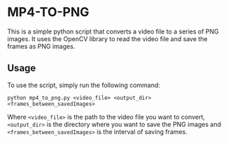 # MP4-TO-PNG
This is a simple python script that converts a video file to a series of PNG images. It uses the OpenCV library to read the video file and save the frames as PNG images.

## Usage
To use the script, simply run the following command:
```
python mp4_to_png.py <video_file> <output_dir> <frames_between_savedImages>
```
Where `<video_file>` is the path to the video file you want to convert, `<output_dir>` is the directory where you want to save the PNG images and `<frames_between_savedImages>` is the interval of saving frames.
